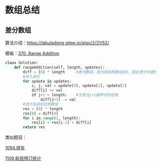 # 数组总结



## 差分数组

算法介绍：https://labuladong.gitee.io/algo/2/21/52/

模板：[370. Range Addition](201-400/370.-range-addition.md)

```python
class Solution:
    def rangeAddition(self, length, updates):
        diff = [0] * length     #差分数组，因为初始原数组全0，因此差分也是0
        #进入迭代
        for update in updates:
            i, j, val = update[0], update[1], update[2]
            diff[i] += val
            if j+1 < length:    #注意当j+1越界时的处理
                diff[j+1] -= val
        #迭代完成后还原数组
        res = [0] * length
        res[0] = diff[0]
        for i in range(1, length):
            res[i] = res[i-1] + diff[i]
        return res
```

类似题目：

[1094.拼车](1000-2000/1094.拼车.md)

[1109.航班预订统计](1000-2000/1109.航班预订统计.md)